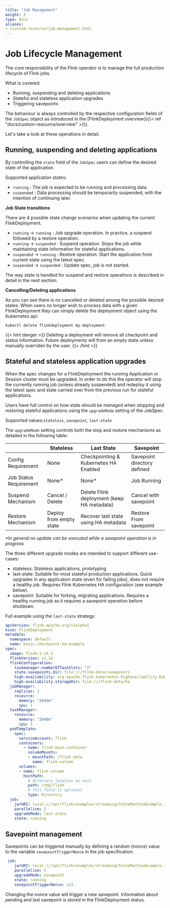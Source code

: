 ```yaml
---
title: "Job Management"
weight: 2
type: docs
aliases:
- /custom-resource/job-management.html
---
```

<!--
Licensed to the Apache Software Foundation (ASF) under one
or more contributor license agreements.  See the NOTICE file
distributed with this work for additional information
regarding copyright ownership.  The ASF licenses this file
to you under the Apache License, Version 2.0 (the
"License"); you may not use this file except in compliance
with the License.  You may obtain a copy of the License at

  http://www.apache.org/licenses/LICENSE-2.0

Unless required by applicable law or agreed to in writing,
software distributed under the License is distributed on an
"AS IS" BASIS, WITHOUT WARRANTIES OR CONDITIONS OF ANY
KIND, either express or implied.  See the License for the
specific language governing permissions and limitations
under the License.
-->

# Job Lifecycle Management

The core responsibility of the Flink operator is to manage the full production lifecycle of Flink jobs.

What is covered:
 - Running, suspending and deleting applications
 - Stateful and stateless application upgrades
 - Triggering savepoints

The behaviour is always controlled by the respective configuration fields of the `JobSpec` object as introduced in the [FlinkDeployment overview]({{< ref "docs/custom-resource/overview" >}}).

Let's take a look at these operations in detail.

## Running, suspending and deleting applications

By controlling the `state` field of the `JobSpec` users can define the desired state of the application.

Supported application states:
 - `running` : The job is expected to be running and processing data.
 - `suspended` : Data processing should be temporarily suspended, with the intention of continuing later.

**Job State transitions**

There are 4 possible state change scenarios when updating the current FlinkDeployment.

 - `running` -> `running` : Job upgrade operation. In practice, a suspend followed by a restore operation.
 - `running` -> `suspended` : Suspend operation. Stops the job while maintaining state information for stateful applications.
 - `suspended` -> `running` : Restore operation. Start the application from current state using the latest spec.
 - `suspended` -> `suspended` : Update spec, job is not started.

The way state is handled for suspend and restore operations is described in detail in the next section.

**Cancelling/Deleting applications**

As you can see there is no cancelled or deleted among the possible desired states. When users no longer wish to process data with a given FlinkDeployment they can simply delete the deployment object using the Kubernetes api:

```
kubectl delete flinkdeployment my-deployment
```

{{< hint danger >}}
Deleting a deployment will remove all checkpoint and status information. Future deployments will from an empty state unless manually overriden by the user.
{{< /hint >}}

## Stateful and stateless application upgrades

When the spec changes for a FlinkDeployment the running Application or Session cluster must be upgraded.
In order to do this the operator will stop the currently running job (unless already suspended) and redeploy it using the latest spec and state carried over from the previous run for stateful applications.

Users have full control on how state should be managed when stopping and restoring stateful applications using the `upgradeMode` setting of the JobSpec.

Supported values:`stateless`, `savepoint`, `last-state`

The `upgradeMode` setting controls both the stop and restore mechanisms as detailed in the following table:

| | Stateless | Last State | Savepoint |
| ---- | ---------- | ---- | ---- |
| Config Requirement | None | Checkpointing & Kubernetes HA Enabled | Savepoint directory defined |
| Job Status Requirement | None* | None* | Job Running |
| Suspend Mechanism | Cancel / Delete | Delete Flink deployment (keep HA metadata) | Cancel with savepoint |
| Restore Mechanism | Deploy from empty state | Recover last state using HA metadata | Restore From savepoint |

*\*In general no update can be executed while a savepoint operation is in progress*

The three different upgrade modes are intended to support different use-cases:
 - stateless: Stateless applications, prototyping
 - last-state: Suitable for most stateful production applications. Quick upgrades in any application state (even for failing jobs), does not require a healthy job. Requires Flink Kubernetes HA configuration (see example below).
 - savepoint: Suitable for forking, migrating applications. Requires a healthy running job as it requires a savepoint operation before shutdown.

Full example using the `last-state` strategy:

```yaml
apiVersion: flink.apache.org/v1alpha1
kind: FlinkDeployment
metadata:
  namespace: default
  name: basic-checkpoint-ha-example
spec:
  image: flink:1.14.3
  flinkVersion: v1_14
  flinkConfiguration:
    taskmanager.numberOfTaskSlots: "2"
    state.savepoints.dir: file:///flink-data/savepoints
    high-availability: org.apache.flink.kubernetes.highavailability.KubernetesHaServicesFactory
    high-availability.storageDir: file:///flink-data/ha
  jobManager:
    replicas: 1
    resource:
      memory: "2048m"
      cpu: 1
  taskManager:
    resource:
      memory: "2048m"
      cpu: 1
  podTemplate:
    spec:
      serviceAccount: flink
      containers:
        - name: flink-main-container
          volumeMounts:
          - mountPath: /flink-data
            name: flink-volume
      volumes:
      - name: flink-volume
        hostPath:
          # directory location on host
          path: /tmp/flink
          # this field is optional
          type: Directory
  job:
    jarURI: local:///opt/flink/examples/streaming/StateMachineExample.jar
    parallelism: 2
    upgradeMode: last-state
    state: running
```

## Savepoint management

Savepoints can be triggered manually by defining a random (nonce) value to the variable `savepointTriggerNonce` in the job specification:

```yaml
 job:
    jarURI: local:///opt/flink/examples/streaming/StateMachineExample.jar
    parallelism: 2
    upgradeMode: savepoint
    state: running
    savepointTriggerNonce: 123
```

Changing the nonce value will trigger a new savepoint. Information about pending and last savepoint is stored in the FlinkDeployment status.

